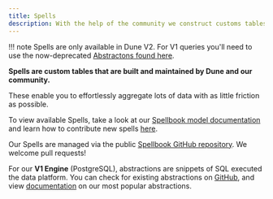 ```yaml
---
title: Spells
description: With the help of the community we construct customs tables which cover the entirety of a type of activity on the blockchain called Spells.
---
```


!!! note
    Spells are only available in Dune V2. For V1 queries you'll need to use the now-deprecated [Abstractons found here](v1/abstractions/index.md). 

**Spells are custom tables that are built and maintained by Dune and our community.**

These enable you to effortlessly aggregate lots of data with as little friction as possible.

To view available Spells, take a look at our [Spellbook model documentation](https://dune.com/spellbook) and learn how to contribute new spells [here](../../spellbook/index.md).

Our Spells are managed via the public [Spellbook GitHub repository](https://github.com/duneanalytics/spellbook/index.md). We welcome pull requests!

For our **V1 Engine** (PostgreSQL), abstractions are snippets of SQL executed the data platform. You can check for existing abstractions on [GitHub](https://github.com/duneanalytics/spellbook/tree/main/deprecated-dune-v1-abstractions), and view [documentation](v1/abstractions/index.md) on our most popular abstractions.